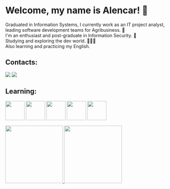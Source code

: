 # Welcome, my name is Alencar! 👋  
Graduated in Information Systems, I currently work as an IT project analyst, leading software development teams for Agribusiness. 🚜  
I'm an enthusiast and post-graduate in Information Security. 🔐  
Studying and exploring the dev world. 👨🏽‍💻  
Also learning and practicing my English. 

## Contacts:

<div>
<a href = "mailto:r.alencar.sousa@gmail.com"><img loading="lazy" src="https://img.shields.io/badge/Gmail-D14836?style=for-the-badge&logo=gmail&logoColor=white" target="_blank"></a>
<a href="https://www.linkedin.com/in/roberto-alencar-de-sousa/" target="_blank"><img loading="lazy" src="https://img.shields.io/badge/-LinkedIn-%230077B5?style=for-the-badge&logo=linkedin&logoColor=white" target="_blank"></a>   
</div>

## Learning:

<img src="https://cdn.jsdelivr.net/gh/devicons/devicon@latest/icons/git/git-plain-wordmark.svg" width="60" height="60"/> <img src="https://cdn.jsdelivr.net/gh/devicons/devicon@latest/icons/javascript/javascript-original.svg" width="60" height="60"/> <img src="https://cdn.jsdelivr.net/gh/devicons/devicon@latest/icons/html5/html5-plain-wordmark.svg" width="60" height="60"/> <img src="https://cdn.jsdelivr.net/gh/devicons/devicon@latest/icons/css3/css3-plain-wordmark.svg" width="60" height="60"/> <img src="https://cdn.jsdelivr.net/gh/devicons/devicon@latest/icons/postgresql/postgresql-plain-wordmark.svg" width="60" height="60"/>

<div>
<a href="https://github.com/RobertodAlencar">
<img loading="lazy" height="180em" src="https://github-readme-stats.vercel.app/api/top-langs/?username=RobertodAlencar&layout=compact&langs_count=7&theme=dracula"/>
<img loading="lazy" height="180em" src="https://github-readme-stats.vercel.app/api?username=RobertodAlencar&show_icons=true&theme=dracula&include_all_commits=true&count_private=true"/>
</div>

          



          




